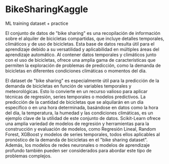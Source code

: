 # BikeSharingKaggle
ML training dataset + practice

El conjunto de datos de "bike sharing" es una recopilación de información sobre el alquiler de bicicletas compartidas, que incluye detalles temporales, climáticos y de uso de bicicletas. Esta base de datos resulta útil para el aprendizaje debido a su versatilidad y aplicabilidad en múltiples áreas del aprendizaje automático. Al contener datos temporales y climáticos junto con el uso de bicicletas, ofrece una amplia gama de características que permiten la exploración de problemas de predicción, como la demanda de bicicletas en diferentes condiciones climáticas o momentos del día.

El dataset de "bike sharing" es especialmente útil para la predicción de la demanda de bicicletas en función de variables temporales y meteorológicas. Esto lo convierte en un recurso valioso para aplicar técnicas de regresión, series temporales o modelos predictivos. La predicción de la cantidad de bicicletas que se alquilarán en un día específico o en una hora determinada, basándose en datos como la hora del día, la temperatura, la humedad y las condiciones climáticas, es un ejemplo clave de la utilidad de este conjunto de datos.
Scikit-Learn ofrece una amplia variedad de modelos de regresión y herramientas para la construcción y evaluación de modelos, como Regresión Lineal, Random Forest, XGBoost y modelos de series temporales, todos ellos aplicables al pronóstico de la demanda de bicicletas en el "bike sharing dataset". Además, los modelos de redes neuronales o modelos de aprendizaje profundo también pueden ser considerados para abordar este tipo de problemas complejos.
